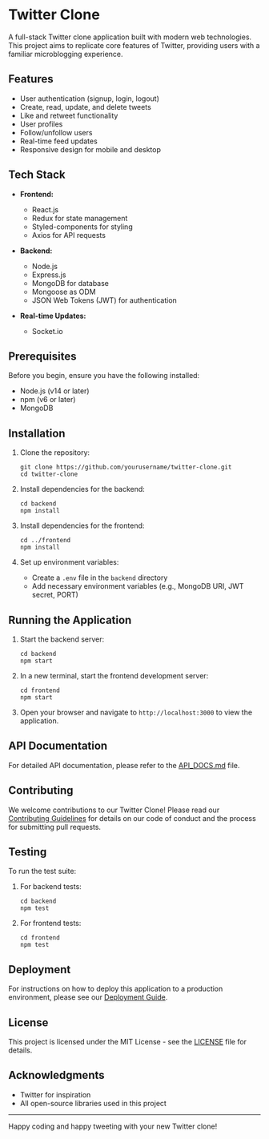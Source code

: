 # Twitter Clone

A full-stack Twitter clone application built with modern web technologies. This project aims to replicate core features of Twitter, providing users with a familiar microblogging experience.

## Features

- User authentication (signup, login, logout)
- Create, read, update, and delete tweets
- Like and retweet functionality
- User profiles
- Follow/unfollow users
- Real-time feed updates
- Responsive design for mobile and desktop

## Tech Stack

- **Frontend:**
  - React.js
  - Redux for state management
  - Styled-components for styling
  - Axios for API requests

- **Backend:**
  - Node.js
  - Express.js
  - MongoDB for database
  - Mongoose as ODM
  - JSON Web Tokens (JWT) for authentication

- **Real-time Updates:**
  - Socket.io

## Prerequisites

Before you begin, ensure you have the following installed:
- Node.js (v14 or later)
- npm (v6 or later)
- MongoDB

## Installation

1. Clone the repository:
   ```
   git clone https://github.com/yourusername/twitter-clone.git
   cd twitter-clone
   ```

2. Install dependencies for the backend:
   ```
   cd backend
   npm install
   ```

3. Install dependencies for the frontend:
   ```
   cd ../frontend
   npm install
   ```

4. Set up environment variables:
   - Create a `.env` file in the `backend` directory
   - Add necessary environment variables (e.g., MongoDB URI, JWT secret, PORT)

## Running the Application

1. Start the backend server:
   ```
   cd backend
   npm start
   ```

2. In a new terminal, start the frontend development server:
   ```
   cd frontend
   npm start
   ```

3. Open your browser and navigate to `http://localhost:3000` to view the application.

## API Documentation

For detailed API documentation, please refer to the [API_DOCS.md](API_DOCS.md) file.

## Contributing

We welcome contributions to our Twitter Clone! Please read our [Contributing Guidelines](CONTRIBUTING.md) for details on our code of conduct and the process for submitting pull requests.

## Testing

To run the test suite:

1. For backend tests:
   ```
   cd backend
   npm test
   ```

2. For frontend tests:
   ```
   cd frontend
   npm test
   ```

## Deployment

For instructions on how to deploy this application to a production environment, please see our [Deployment Guide](DEPLOYMENT.md).

## License

This project is licensed under the MIT License - see the [LICENSE](LICENSE) file for details.

## Acknowledgments

- Twitter for inspiration
- All open-source libraries used in this project

---

Happy coding and happy tweeting with your new Twitter clone!
